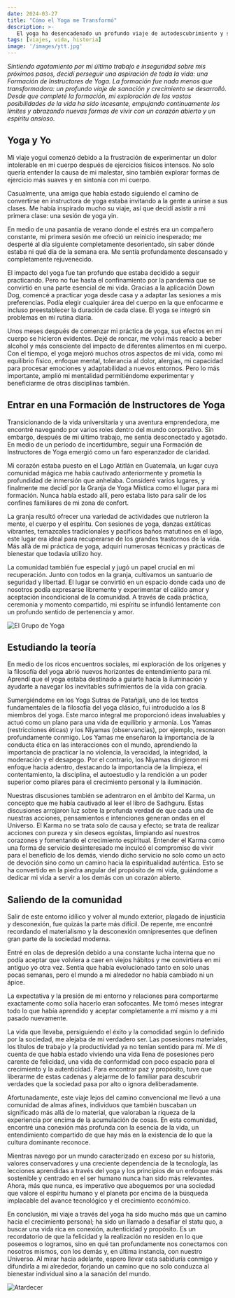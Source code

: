 ```yaml
---
date: 2024-03-27
title: "Cómo el Yoga me Transformó"
description: >-
   El yoga ha desencadenado un profundo viaje de autodescubrimiento y sanación para mí; empujando continuamente los límites y abrazando nuevas formas de vivir con un corazón abierto y un espíritu ansioso.
tags: [viajes, vida, historia]
image: '/images/ytt.jpg'
---
```


*Sintiendo agotamiento por mi último trabajo e inseguridad sobre mis próximos pasos, decidí perseguir una aspiración de toda la vida: una Formación de Instructores de Yoga. La formación fue nada menos que transformadora: un profundo viaje de sanación y crecimiento se desarrolló. Desde que completé la formación, mi exploración de las vastas posibilidades de la vida ha sido incesante, empujando continuamente los límites y abrazando nuevas formas de vivir con un corazón abierto y un espíritu ansioso.*

## Yoga y Yo

Mi viaje yogui comenzó debido a la frustración de experimentar un dolor intolerable en mi cuerpo después de ejercicios físicos intensos. No solo quería entender la causa de mi malestar, sino también explorar formas de ejercicio más suaves y en sintonía con mi cuerpo.

Casualmente, una amiga que había estado siguiendo el camino de convertirse en instructora de yoga estaba invitando a la gente a unirse a sus clases. Me había inspirado mucho su viaje, así que decidí asistir a mi primera clase: una sesión de yoga yin.

En medio de una pasantía de verano donde el estrés era un compañero constante, mi primera sesión me ofreció un reinicio inesperado; me desperté al día siguiente completamente desorientado, sin saber dónde estaba ni qué día de la semana era. Me sentía profundamente descansado y completamente rejuvenecido.

El impacto del yoga fue tan profundo que estaba decidido a seguir practicando. Pero no fue hasta el confinamiento por la pandemia que se convirtió en una parte esencial de mi vida. Gracias a la aplicación Down Dog, comencé a practicar yoga desde casa y a adaptar las sesiones a mis preferencias. Podía elegir cualquier área del cuerpo en la que enfocarme e incluso preestablecer la duración de cada clase. El yoga se integró sin problemas en mi rutina diaria.

Unos meses después de comenzar mi práctica de yoga, sus efectos en mi cuerpo se hicieron evidentes. Dejé de roncar, me volví más reacio a beber alcohol y más consciente del impacto de diferentes alimentos en mi cuerpo. Con el tiempo, el yoga mejoró muchos otros aspectos de mi vida, como mi equilibrio físico, enfoque mental, tolerancia al dolor, alergias, mi capacidad para procesar emociones y adaptabilidad a nuevos entornos. Pero lo más importante, amplió mi mentalidad permitiéndome experimentar y beneficiarme de otras disciplinas también.

## Entrar en una Formación de Instructores de Yoga

Transicionando de la vida universitaria y una aventura emprendedora, me encontré navegando por varios roles dentro del mundo corporativo. Sin embargo, después de mi último trabajo, me sentía desconectado y agotado. En medio de un período de incertidumbre, seguir una Formación de Instructores de Yoga emergió como un faro esperanzador de claridad.

Mi corazón estaba puesto en el Lago Atitlán en Guatemala, un lugar cuya comunidad mágica me había cautivado anteriormente y prometía la profundidad de inmersión que anhelaba. Consideré varios lugares, y finalmente me decidí por la Granja de Yoga Mística como el lugar para mi formación. Nunca había estado allí, pero estaba listo para salir de los confines familiares de mi zona de confort.

La granja resultó ofrecer una variedad de actividades que nutrieron la mente, el cuerpo y el espíritu. Con sesiones de yoga, danzas extáticas vibrantes, temazcales tradicionales y pacíficos baños matutinos en el lago, este lugar era ideal para recuperarse de los grandes trastornos de la vida. Más allá de mi práctica de yoga, adquirí numerosas técnicas y prácticas de bienestar que todavía utilizo hoy.

La comunidad también fue especial y jugó un papel crucial en mi recuperación. Junto con todos en la granja, cultivamos un santuario de seguridad y libertad. El lugar se convirtió en un espacio donde cada uno de nosotros podía expresarse libremente y experimentar el cálido amor y aceptación incondicional de la comunidad. A través de cada práctica, ceremonia y momento compartido, mi espíritu se infundió lentamente con un profundo sentido de pertenencia y amor.

![El Grupo de Yoga](/images/yoga_group.jpg)

## Estudiando la teoría

En medio de los ricos encuentros sociales, mi exploración de los orígenes y la filosofía del yoga abrió nuevos horizontes de entendimiento para mí. Aprendí que el yoga estaba destinado a guiarte hacia la iluminación y ayudarte a navegar los inevitables sufrimientos de la vida con gracia.

Sumergiéndome en los Yoga Sutras de Patañjali, uno de los textos fundamentales de la filosofía del yoga clásico, fui introducido a los 8 miembros del yoga. Este marco integral me proporcionó ideas invaluables y actuó como un plano para una vida de equilibrio y armonía. Los Yamas (restricciones éticas) y los Niyamas (observancias), por ejemplo, resonaron profundamente conmigo. Los Yamas me enseñaron la importancia de la conducta ética en las interacciones con el mundo, aprendiendo la importancia de practicar la no violencia, la veracidad, la integridad, la moderación y el desapego. Por el contrario, los Niyamas dirigieron mi enfoque hacia adentro, destacando la importancia de la limpieza, el contentamiento, la disciplina, el autoestudio y la rendición a un poder superior como pilares para el crecimiento personal y la iluminación.

Nuestras discusiones también se adentraron en el ámbito del Karma, un concepto que me había cautivado al leer el libro de Sadhguru. Estas discusiones arrojaron luz sobre la profunda verdad de que cada una de nuestras acciones, pensamientos e intenciones generan ondas en el Universo. El Karma no se trata solo de causa y efecto; se trata de realizar acciones con pureza y sin deseos egoístas, limpiando así nuestros corazones y fomentando el crecimiento espiritual. Entender el Karma como una forma de servicio desinteresado me inculcó el compromiso de vivir para el beneficio de los demás, viendo dicho servicio no solo como un acto de devoción sino como un camino hacia la espiritualidad auténtica. Esto se ha convertido en la piedra angular del propósito de mi vida, guiándome a dedicar mi vida a servir a los demás con un corazón abierto.

## Saliendo de la comunidad

Salir de este entorno idílico y volver al mundo exterior, plagado de injusticia y desconexión, fue quizás la parte más difícil. De repente, me encontré recordando el materialismo y la desconexión omnipresentes que definen gran parte de la sociedad moderna.

Entré en olas de depresión debido a una constante lucha interna que no podía aceptar que volviera a caer en viejos hábitos y me convirtiera en mi antiguo yo otra vez. Sentía que había evolucionado tanto en solo unas pocas semanas, pero el mundo a mi alrededor no había cambiado ni un ápice.

La expectativa y la presión de mi entorno y relaciones para comportarme exactamente como solía hacerlo eran sofocantes. Me tomó meses integrar todo lo que había aprendido y aceptar completamente a mí mismo y a mi pasado nuevamente.

La vida que llevaba, persiguiendo el éxito y la comodidad según lo definido por la sociedad, me alejaba de mi verdadero ser. Las posesiones materiales, los títulos de trabajo y la productividad ya no tenían sentido para mí. Me di cuenta de que había estado viviendo una vida llena de posesiones pero carente de felicidad, una vida de conformidad con poco espacio para el crecimiento y la autenticidad. Para encontrar paz y propósito, tuve que liberarme de estas cadenas y alejarme de lo familiar para descubrir verdades que la sociedad pasa por alto o ignora deliberadamente.

Afortunadamente, este viaje lejos del camino convencional me llevó a una comunidad de almas afines, individuos que también buscaban un significado más allá de lo material, que valoraban la riqueza de la experiencia por encima de la acumulación de cosas. En esta comunidad, encontré una conexión más profunda con la esencia de la vida, un entendimiento compartido de que hay más en la existencia de lo que la cultura dominante reconoce.

Mientras navego por un mundo caracterizado en exceso por su historia, valores conservadores y una creciente dependencia de la tecnología, las lecciones aprendidas a través del yoga y los principios de un enfoque más sostenible y centrado en el ser humano nunca han sido más relevantes. Ahora, más que nunca, es imperativo que aboguemos por una sociedad que valore el espíritu humano y el planeta por encima de la búsqueda implacable del avance tecnológico y el crecimiento económico.

En conclusión, mi viaje a través del yoga ha sido mucho más que un camino hacia el crecimiento personal; ha sido un llamado a desafiar el statu quo, a buscar una vida rica en conexión, autenticidad y propósito. Es un recordatorio de que la felicidad y la realización no residen en lo que poseemos o logramos, sino en qué tan profundamente nos conectamos con nosotros mismos, con los demás y, en última instancia, con nuestro Universo. Al mirar hacia adelante, espero llevar esta sabiduría conmigo y difundirla a mi alrededor, forjando un camino que no solo conduzca al bienestar individual sino a la sanación del mundo.

![Atardecer](/images/sunset.jpeg)